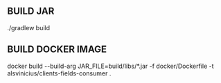 ## BUILD JAR
./gradlew build

## BUILD DOCKER IMAGE
docker build --build-arg JAR_FILE=build/libs/*.jar -f docker/Dockerfile  -t alsvinicius/clients-fields-consumer .